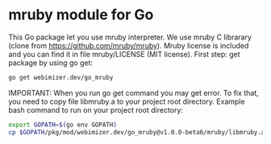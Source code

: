 # mruby module for Go
This Go package let you use mruby interpreter. We use mruby C librarary (clone from https://github.com/mruby/mruby). Mruby license is included and you can find it in file mruby/LICENSE (MIT license).
First step: get package by using go get:
```sh
go get webimizer.dev/go_mruby
```
IMPORTANT: When you run go get command you may get error. To fix that, you need to copy file libmruby.a to your project root directory. Example bash command to run on your project root directory:
```sh
export GOPATH=$(go env GOPATH)
cp $GOPATH/pkg/mod/webimizer.dev/go_mruby@v1.0.0-beta6/mruby/libmruby.a ./mruby/libmruby.a
```
